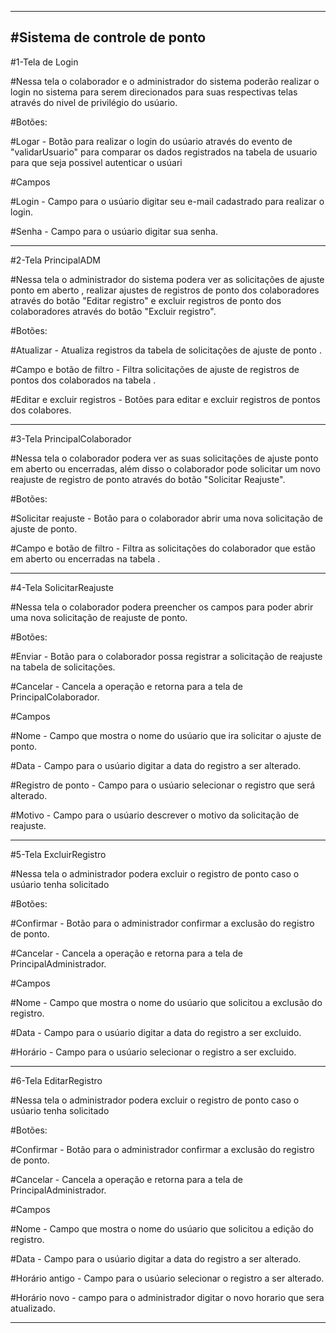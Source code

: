 ------------------------------------------------------------------------------------------------------------------------------------------------------------------------------------------------
#Sistema de controle de ponto 
------------------------------------------------------------------------------------------------------------------------------------------------------------------------------------------------


#1-Tela de Login

#Nessa tela o colaborador e o administrador do sistema poderão realizar o login no sistema para serem direcionados para suas respectivas telas através do nivel de privilégio do usúario.

#Botões:

#Logar - Botão para realizar o login do usúario através do evento de "validarUsuario" para comparar os dados registrados na tabela de usuario para que seja possivel autenticar o usúari

#Campos

#Login - Campo para o usúario digitar seu e-mail cadastrado para realizar o login.

#Senha - Campo para o usúario digitar sua senha.

-----------------------------------------------------------------------------------------------------------------------------------------------------------------------------------------------------

#2-Tela PrincipalADM

#Nessa tela o administrador do sistema podera ver as solicitações de ajuste ponto em aberto , realizar ajustes de registros de ponto dos colaboradores através do botão "Editar registro" e excluir registros de ponto dos colaboradores através do botão "Excluir registro".

#Botões:

#Atualizar - Atualiza registros da tabela de solicitações de ajuste de ponto .

#Campo e botão de filtro - Filtra solicitações de ajuste de registros de pontos dos colaborados na tabela .

#Editar e excluir registros - Botões para editar e excluir registros de pontos dos colabores.

-----------------------------------------------------------------------------------------------------------------------------------------------------------------------------------------------------

#3-Tela PrincipalColaborador

#Nessa tela o colaborador podera ver as suas solicitações de ajuste ponto em aberto ou encerradas, além disso o  colaborador pode solicitar um novo reajuste de registro de ponto através do botão "Solicitar Reajuste".

#Botões:

#Solicitar reajuste - Botão para o colaborador abrir uma nova solicitação de ajuste de ponto.

#Campo e botão de filtro - Filtra as solicitações do colaborador que estão em aberto ou encerradas na tabela .

-----------------------------------------------------------------------------------------------------------------------------------------------------------------------------------------------------

#4-Tela SolicitarReajuste

#Nessa tela o colaborador podera preencher os campos para poder abrir uma nova solicitação de reajuste de ponto.

#Botões:

#Enviar - Botão para o colaborador possa registrar a solicitação de reajuste na tabela de solicitações.

#Cancelar - Cancela a operação e retorna para a tela de PrincipalColaborador.

#Campos

#Nome - Campo que mostra o nome do usúario que ira solicitar o ajuste de ponto.

#Data - Campo para o usúario digitar a data do registro a ser alterado.

#Registro de ponto - Campo para o usúario selecionar o registro que será alterado.

#Motivo - Campo para o usúario descrever o motivo da solicitação de reajuste.

-----------------------------------------------------------------------------------------------------------------------------------------------------------------------------------------------------

#5-Tela ExcluirRegistro

#Nessa tela o administrador podera excluir o registro de ponto caso o usúario tenha solicitado

#Botões:

#Confirmar - Botão para o administrador confirmar a exclusão do registro de ponto.

#Cancelar - Cancela a operação e retorna para a tela de PrincipalAdministrador.

#Campos

#Nome - Campo que mostra o nome do usúario que solicitou a exclusão do registro.

#Data - Campo para o usúario digitar a data do registro a ser excluido.

#Horário - Campo para o usúario selecionar o registro a ser excluido.


-----------------------------------------------------------------------------------------------------------------------------------------------------------------------------------------------------

#6-Tela EditarRegistro

#Nessa tela o administrador podera excluir o registro de ponto caso o usúario tenha solicitado

#Botões:

#Confirmar - Botão para o administrador confirmar a exclusão do registro de ponto.

#Cancelar - Cancela a operação e retorna para a tela de PrincipalAdministrador.

#Campos

#Nome - Campo que mostra o nome do usúario que solicitou a edição do registro.

#Data - Campo para o usúario digitar a data do registro a ser alterado.

#Horário antigo - Campo para o usúario selecionar o registro a ser alterado.

#Horário novo - campo para o administrador digitar o novo horario que sera atualizado.


-----------------------------------------------------------------------------------------------------------------------------------------------------------------------------------------------------

